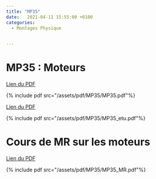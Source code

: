 ```yaml
---
title: "MP35"
date:   2021-04-11 15:55:00 +0100
categories:
  - Montages Physique

  
---
```


# MP35 : Moteurs

[Lien du PDF](/assets/pdf/MP35/MP35.pdf)

{% include pdf src="/assets/pdf/MP35/MP35.pdf"%}

[Lien du PDF](/assets/pdf/MP35/MP35_etu.pdf)

{% include pdf src="/assets/pdf/MP35/MP35_etu.pdf"%}

# Cours de MR sur les moteurs

[Lien du PDF](/assets/pdf/MP35/MP35_MR.pdf)

{% include pdf src="/assets/pdf/MP35/MP35_MR.pdf"%}

